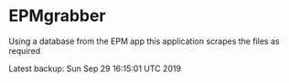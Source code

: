 # EPMgrabber
Using a database from the EPM app this application scrapes the files as required


Latest backup: Sun Sep 29 16:15:01 UTC 2019
